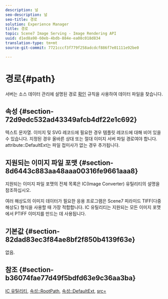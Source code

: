 ```yaml
---
description: 널
seo-description: 널
seo-title: 경로
solution: Experience Manager
title: 경로
topic: Scene7 Image Serving - Image Rendering API
uuid: d1ed8a98-60eb-4bdb-884e-ea08c018d834
translation-type: tm+mt
source-git-commit: 7721cccf3f779f258adcdcf886f7e01111e92be0

---
```



# 경로{#path}

서버는 소스 데이터 관리에 설명된 경로 [확인](../../../../../../is-api/image-serving-api-ref/c-configuration-and-administration/c-configuration-and-administration.md#concept-1ec4d9f0e58a430cae045761f1ff9173) 규칙을 사용하여 데이터 파일을 찾습니다.

## 속성 {#section-72d9edc532ad43349afcb4df22e1c692}

텍스트 문자열. 이미지 및 SVG 레코드에 필요한 경우 템플릿 레코드에 대해 비어 있을 수 있습니다. 지정된 경우 올바른 상대 또는 절대 이미지 서버 파일 경로여야 합니다. attribute::DefaultExt는 파일 접미사가 없는 경우 추가됩니다.

## 지원되는 이미지 파일 포맷 {#section-8d6443c883aa48aaa00316fe9661aaa8}

지원되는 이미지 파일 포맷의 전체 목록은 IC(Image Converter) 유틸리티의 설명을 참조하십시오.

여러 해상도의 이미지 데이터가 필요한 응용 프로그램은 Scene7 피라미드 TIFF(다중 해상도) 형식을 사용할 때 가장 적합합니다. IC 유틸리티는 지원되는 모든 이미지 포맷에서 PTIFF 이미지를 만드는 데 사용됩니다.

## 기본값 {#section-82dad83ec3f84ae8bf2f850b4139f63e}

없음.

## 참조 {#section-b36074fae77d49f5bdfd63e9c36aa3ba}

[IC 유틸리티](../../../../../../is-api/is-utils/utilities/r-ic.md#reference-de9f43c63a8f48f1a755ff1760af8b7b), [속성::RootPath](../../../../../../is-api/image-catalog/image-serving-api-ref/c-image-catalog-reference/c-attributes-reference/r-rootpath.md#reference-17d57e5967be403b8408fa7214017494), [속성::DefaultExt](../../../../../../is-api/image-catalog/image-serving-api-ref/c-image-catalog-reference/c-attributes-reference/r-defaultext.md#reference-1b96c71a253049ddaeae09892d3484a0), [src=](../../../../../../is-api/http-ref/image-serving-api-ref/c-http-protocol-reference/c-command-reference/r-src.md#reference-f6506637778c4c69bf106a7924a91ab1)
